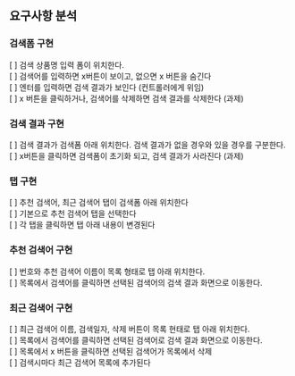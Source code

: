 ## 요구사항 분석

### 검색폼 구현
<p>[ ] 검색 상품명 입력 폼이 위치한다.<br />
[ ] 검색어를 입력하면 x버튼이 보이고, 없으면 x 버튼을 숨긴다<br />
[ ] 엔터를 입력하면 검색 결과가 보인다 (컨트롤러에게 위임)<br />
[ ] x 버튼을 클릭하거나, 검색어를 삭제하면 검색 결과를 삭제한다 (과제)</p>

### 검색 결과 구현
<p>[ ] 검색 결과가 검색폼 아래 위치한다. 검색 결과가 없을 경우와 있을 경우를 구분한다.<br />
[ ] x버튼을 클릭하면 검색폼이 초기화 되고, 검색 결과가 사라진다 (과제)<br />

### 탭 구현
<p>[ ] 추천 검색어, 최근 검색어 탭이 검색폼 아래 위치한다 <br />
[ ] 기본으로 추천 검색어 탭을 선택한다 <br />
[ ] 각 탭을 클릭하면 탭 아래 내용이 변경된다</p> 

### 추천 검색어 구현
<p>[ ] 번호와 추천 검색어 이름이 목록 형태로 탭 아래 위치한다.<br />
[ ] 목록에서 검색어를 클릭하면 선택된 검색어의 검색 결과 화면으로 이동한다.</p>

### 최근 검색어 구현
<p>[ ] 최근 검색어 이름, 검색일자, 삭제 버튼이 목록 현태로 탭 아래 위치한다.<br />
[ ] 목록에서 검색어를 클릭하면 선택된 검색어로 검색 결과 화면으로 이동한다.<br />
[ ] 목록에서 x 버튼을 클릭하면 선택된 검색어가 목록에서 삭제<br />
[ ] 검색시마다 최근 검색어 목록에 추가된다</p>
